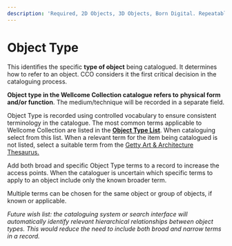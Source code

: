 ```yaml
---
description: 'Required, 2D Objects, 3D Objects, Born Digital. Repeatable'
---
```


# Object Type

This identifies the specific **type of object** being catalogued. It determines how to refer to an object. CCO considers it the first critical decision in the cataloguing process.

**Object type in the Wellcome Collection catalogue refers to** **physical form and/or function**. The medium/technique will be recorded in a separate field.

Object Type is recorded using controlled vocabulary to ensure consistent terminology in the catalogue.  The most common terms applicable to Wellcome Collection are listed in the [**Object Type List**](object-type-list.md). When cataloguing select from this list. When a relevant term for the item being catalogued is not listed, select a suitable term from the [Getty Art & Architecture Thesaurus.](https://www.getty.edu/research/tools/vocabularies/aat/)

Add both broad and specific Object Type terms to a record to increase the access points. When the cataloguer is uncertain which specific terms to apply to an object include only the known broader term.

Multiple terms can be chosen for the same object or group of objects, if known or applicable.

_Future wish list: the cataloguing system or search interface will automatically identify relevant hierarchical relationships between object types. This would reduce the need to include both broad and narrow terms in a record._

